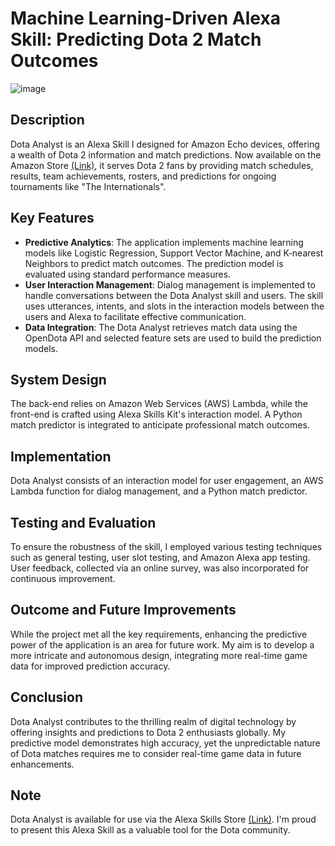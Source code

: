 # Machine Learning-Driven Alexa Skill: Predicting Dota 2 Match Outcomes
![image](https://github.com/edwintyx/Dota-Analyst/assets/23330497/b4329773-e1a1-460e-ad0e-8eb69e6fb59b)

## Description
Dota Analyst is an Alexa Skill I designed for Amazon Echo devices, offering a wealth of Dota 2 information and match predictions. Now available on the Amazon Store [(Link)](https://www.amazon.com/Edwin-Dota-Analyst/dp/B07WDJDWRJ), it serves Dota 2 fans by providing match schedules, results, team achievements, rosters, and predictions for ongoing tournaments like "The Internationals".

## Key Features
- **Predictive Analytics**: The application implements machine learning models like Logistic Regression, Support Vector Machine, and K-nearest Neighbors to predict match outcomes. The prediction model is evaluated using standard performance measures. 
- **User Interaction Management**: Dialog management is implemented to handle conversations between the Dota Analyst skill and users. The skill uses utterances, intents, and slots in the interaction models between the users and Alexa to facilitate effective communication.
- **Data Integration**: The Dota Analyst retrieves match data using the OpenDota API and selected feature sets are used to build the prediction models.

## System Design
The back-end relies on Amazon Web Services (AWS) Lambda, while the front-end is crafted using Alexa Skills Kit's interaction model. A Python match predictor is integrated to anticipate professional match outcomes.

## Implementation
Dota Analyst consists of an interaction model for user engagement, an AWS Lambda function for dialog management, and a Python match predictor.

## Testing and Evaluation
To ensure the robustness of the skill, I employed various testing techniques such as general testing, user slot testing, and Amazon Alexa app testing. User feedback, collected via an online survey, was also incorporated for continuous improvement.

## Outcome and Future Improvements
While the project met all the key requirements, enhancing the predictive power of the application is an area for future work. My aim is to develop a more intricate and autonomous design, integrating more real-time game data for improved prediction accuracy.

## Conclusion
Dota Analyst contributes to the thrilling realm of digital technology by offering insights and predictions to Dota 2 enthusiasts globally. My predictive model demonstrates high accuracy, yet the unpredictable nature of Dota matches requires me to consider real-time game data in future enhancements.

## Note
Dota Analyst is available for use via the Alexa Skills Store [(Link)](https://www.amazon.com/Edwin-Dota-Analyst/dp/B07WDJDWRJ). I'm proud to present this Alexa Skill as a valuable tool for the Dota community.
